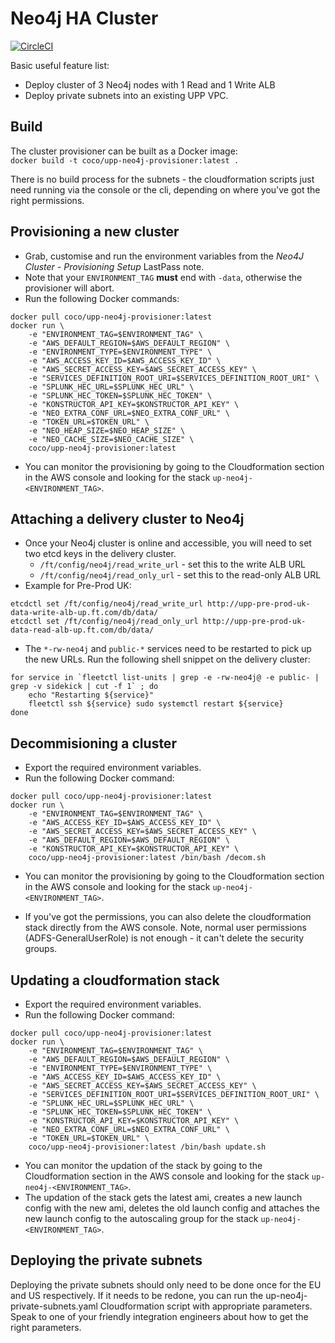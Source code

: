 # Neo4j HA Cluster

[![CircleCI](https://circleci.com/gh/Financial-Times/upp-provisioners.svg?style=shield)](https://circleci.com/gh/Financial-Times/upp-provisioners)

Basic useful feature list:

 * Deploy cluster of 3 Neo4j nodes with 1 Read and 1 Write ALB
 * Deploy private subnets into an existing UPP VPC.

## Build
The cluster provisioner can be built as a Docker image: \
`docker build -t coco/upp-neo4j-provisioner:latest .`

There is no build process for the subnets - the cloudformation scripts just need running
via the console or the cli, depending on where you've got the right permissions.

## Provisioning a new cluster
- Grab, customise and run the environment variables from the *Neo4J Cluster - Provisioning Setup* LastPass note.
- Note that your `ENVIRONMENT_TAG` **must** end with `-data`, otherwise the provisioner will abort.
- Run the following Docker commands:
```
docker pull coco/upp-neo4j-provisioner:latest
docker run \
    -e "ENVIRONMENT_TAG=$ENVIRONMENT_TAG" \
    -e "AWS_DEFAULT_REGION=$AWS_DEFAULT_REGION" \
    -e "ENVIRONMENT_TYPE=$ENVIRONMENT_TYPE" \
    -e "AWS_ACCESS_KEY_ID=$AWS_ACCESS_KEY_ID" \
    -e "AWS_SECRET_ACCESS_KEY=$AWS_SECRET_ACCESS_KEY" \
    -e "SERVICES_DEFINITION_ROOT_URI=$SERVICES_DEFINITION_ROOT_URI" \
    -e "SPLUNK_HEC_URL=$SPLUNK_HEC_URL" \
    -e "SPLUNK_HEC_TOKEN=$SPLUNK_HEC_TOKEN" \
    -e "KONSTRUCTOR_API_KEY=$KONSTRUCTOR_API_KEY" \
    -e "NEO_EXTRA_CONF_URL=$NEO_EXTRA_CONF_URL" \
    -e "TOKEN_URL=$TOKEN_URL" \
    -e "NEO_HEAP_SIZE=$NEO_HEAP_SIZE" \
    -e "NEO_CACHE_SIZE=$NEO_CACHE_SIZE" \
    coco/upp-neo4j-provisioner:latest
```
- You can monitor the provisioning by going to the Cloudformation section in the AWS console and looking for the stack `up-neo4j-<ENVIRONMENT_TAG>`.

## Attaching a delivery cluster to Neo4j
- Once your Neo4j cluster is online and accessible, you will need to set two etcd keys in the delivery cluster.
  - `/ft/config/neo4j/read_write_url` - set this to the write ALB URL
  - `/ft/config/neo4j/read_only_url` - set this to the read-only ALB URL
- Example for Pre-Prod UK:
```
etcdctl set /ft/config/neo4j/read_write_url http://upp-pre-prod-uk-data-write-alb-up.ft.com/db/data/
etcdctl set /ft/config/neo4j/read_only_url http://upp-pre-prod-uk-data-read-alb-up.ft.com/db/data/
```
- The `*-rw-neo4j` and `public-*` services need to be restarted to pick up the new URLs. Run the following shell snippet on the delivery cluster:
```
for service in `fleetctl list-units | grep -e -rw-neo4j@ -e public- | grep -v sidekick | cut -f 1` ; do
    echo "Restarting ${service}"
    fleetctl ssh ${service} sudo systemctl restart ${service}
done
```

## Decommisioning a cluster
- Export the required environment variables.
- Run the following Docker command:
```
docker pull coco/upp-neo4j-provisioner:latest
docker run \
    -e "ENVIRONMENT_TAG=$ENVIRONMENT_TAG" \
    -e "AWS_ACCESS_KEY_ID=$AWS_ACCESS_KEY_ID" \
    -e "AWS_SECRET_ACCESS_KEY=$AWS_SECRET_ACCESS_KEY" \
    -e "AWS_DEFAULT_REGION=$AWS_DEFAULT_REGION" \
    -e "KONSTRUCTOR_API_KEY=$KONSTRUCTOR_API_KEY" \
    coco/upp-neo4j-provisioner:latest /bin/bash /decom.sh
```
- You can monitor the provisioning by going to the Cloudformation section in the AWS console and looking for the stack `up-neo4j-<ENVIRONMENT_TAG>`.

- If you've got the permissions, you can also delete the cloudformation stack directly from the AWS console.  Note, normal user permissions (ADFS-GeneralUserRole) is not enough - it can't delete the security groups.


## Updating a cloudformation stack
- Export the required environment variables.
- Run the following Docker command:
```
docker pull coco/upp-neo4j-provisioner:latest
docker run \
    -e "ENVIRONMENT_TAG=$ENVIRONMENT_TAG" \
    -e "AWS_DEFAULT_REGION=$AWS_DEFAULT_REGION" \
    -e "ENVIRONMENT_TYPE=$ENVIRONMENT_TYPE" \
    -e "AWS_ACCESS_KEY_ID=$AWS_ACCESS_KEY_ID" \
    -e "AWS_SECRET_ACCESS_KEY=$AWS_SECRET_ACCESS_KEY" \
    -e "SERVICES_DEFINITION_ROOT_URI=$SERVICES_DEFINITION_ROOT_URI" \
    -e "SPLUNK_HEC_URL=$SPLUNK_HEC_URL" \
    -e "SPLUNK_HEC_TOKEN=$SPLUNK_HEC_TOKEN" \
    -e "KONSTRUCTOR_API_KEY=$KONSTRUCTOR_API_KEY" \
    -e "NEO_EXTRA_CONF_URL=$NEO_EXTRA_CONF_URL" \
    -e "TOKEN_URL=$TOKEN_URL" \
    coco/upp-neo4j-provisioner:latest /bin/bash update.sh
```
- You can monitor the updation of the stack by going to the Cloudformation section in the AWS console and looking for the stack `up-neo4j-<ENVIRONMENT_TAG>`.
- The updation of the stack gets the latest ami, creates a new launch config with the new ami, deletes the old launch config and attaches the new launch config to the autoscaling group for the stack `up-neo4j-<ENVIRONMENT_TAG>`.

## Deploying the private subnets
Deploying the private subnets should only need to be done once for the EU and US respectively.  If it needs to be redone, you can run the up-neo4j-private-subnets.yaml Cloudformation script with appropriate parameters.  Speak to one of your friendly integration engineers about how to get the right parameters.
